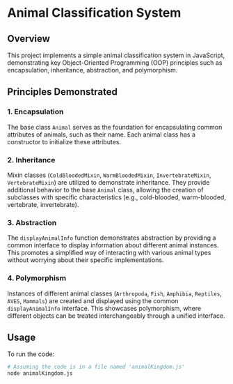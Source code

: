 # Animal Classification System

## Overview

This project implements a simple animal classification system in JavaScript, demonstrating key Object-Oriented Programming (OOP) principles such as encapsulation, inheritance, abstraction, and polymorphism.

## Principles Demonstrated

### 1. Encapsulation

The base class `Animal` serves as the foundation for encapsulating common attributes of animals, such as their name. Each animal class has a constructor to initialize these attributes.

### 2. Inheritance

Mixin classes (`ColdBloodedMixin`, `WarmBloodedMixin`, `InvertebrateMixin`, `VertebrateMixin`) are utilized to demonstrate inheritance. They provide additional behavior to the base `Animal` class, allowing the creation of subclasses with specific characteristics (e.g., cold-blooded, warm-blooded, vertebrate, invertebrate).

### 3. Abstraction

The `displayAnimalInfo` function demonstrates abstraction by providing a common interface to display information about different animal instances. This promotes a simplified way of interacting with various animal types without worrying about their specific implementations.

### 4. Polymorphism

Instances of different animal classes (`Arthropoda`, `Fish`, `Amphibia`, `Reptiles`, `AVES`, `Mammals`) are created and displayed using the common `displayAnimalInfo` interface. This showcases polymorphism, where different objects can be treated interchangeably through a unified interface.

## Usage

To run the code:

```bash
# Assuming the code is in a file named 'animalKingdom.js'
node animalKingdom.js
